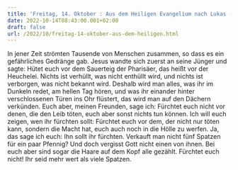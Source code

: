 ```yaml
---
title: 'Freitag, 14. Oktober : Aus dem Heiligen Evangelium nach Lukas - Lk 12,1-7.'
date: 2022-10-14T08:43:00.001+02:00
draft: false
url: /2022/10/freitag-14-oktober-aus-dem-heiligen.html
---
```


In jener Zeit strömten Tausende von Menschen zusammen, so dass es ein gefährliches Gedränge gab. Jesus wandte sich zuerst an seine Jünger und sagte: Hütet euch vor dem Sauerteig der Pharisäer, das heißt vor der Heuchelei. Nichts ist verhüllt, was nicht enthüllt wird, und nichts ist verborgen, was nicht bekannt wird. Deshalb wird man alles, was ihr im Dunkeln redet, am hellen Tag hören, und was ihr einander hinter verschlossenen Türen ins Ohr flüstert, das wird man auf den Dächern verkünden. Euch aber, meinen Freunden, sage ich: Fürchtet euch nicht vor denen, die den Leib töten, euch aber sonst nichts tun können. Ich will euch zeigen, wen ihr fürchten sollt: Fürchtet euch vor dem, der nicht nur töten kann, sondern die Macht hat, euch auch noch in die Hölle zu werfen. Ja, das sage ich euch: Ihn sollt ihr fürchten. Verkauft man nicht fünf Spatzen für ein paar Pfennig? Und doch vergisst Gott nicht einen von ihnen. Bei euch aber sind sogar die Haare auf dem Kopf alle gezählt. Fürchtet euch nicht! Ihr seid mehr wert als viele Spatzen.